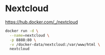 # Nextcloud

https://hub.docker.com/_/nextcloud

```bash
docker run -d \
  --name=nextcloud \
  -p 8888:80 \
  -v /docker-data/nextcloud:/var/www/html \
  nextcloud
```
